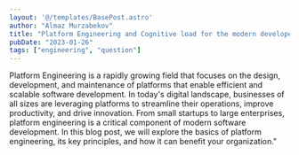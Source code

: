 ```yaml
---
layout: '@/templates/BasePost.astro'
author: "Almaz Murzabekov"
title: "Platform Engineering and Cognitive load for the modern developers"
pubDate: "2023-01-26"
tags: ["engineering", "question"]
---
```


Platform Engineering is a rapidly growing field that focuses on the design, development, and maintenance of platforms that enable efficient and scalable software development. In today's digital landscape, businesses of all sizes are leveraging platforms to streamline their operations, improve productivity, and drive innovation. From small startups to large enterprises, platform engineering is a critical component of modern software development. In this blog post, we will explore the basics of platform engineering, its key principles, and how it can benefit your organization."